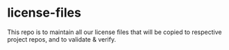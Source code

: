 # license-files
This repo is to maintain all our license files that will be copied to respective project repos, and to validate &amp; verify.
